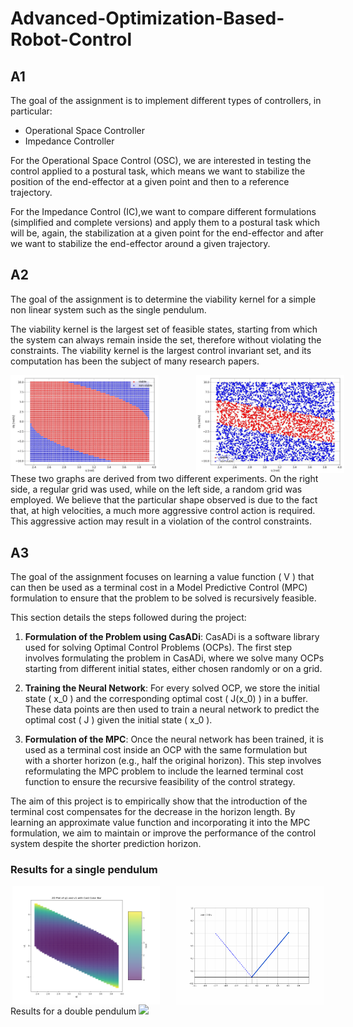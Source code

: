 # Advanced-Optimization-Based-Robot-Control

## A1 
The goal of the assignment is to implement different types of controllers, in particular:
- Operational Space Controller
- Impedance Controller

For the Operational Space Control (OSC), we are interested in testing the control applied to a postural task, which means we want to stabilize the position of the end-effector at a given point and then to a reference trajectory.

For the Impedance Control (IC),we want to compare different formulations (simplified and complete versions) and apply them to a postural task which will be, again, the stabilization at a given point for the end-effector and after we want to stabilize the end-effector around a given trajectory.

## A2
The goal of the assignment is to determine the viability kernel for a simple non linear system such as the single pendulum.

The viability kernel is the largest set of feasible states, starting from which the system can always remain inside the set, therefore without violating the constraints. The viability kernel is the largest control invariant set, and its computation has been the subject of many research papers.

<div style="display: flex; justify-content: space-around;">
  <img src="\A2\Images\OCPs\5g\4500p-5g.jpg" style="width: 47%; margin-right: 6%;"/>
  <img src="\A2\Images\OCPs\1g\4500p_1g_rand.jpg" style="width: 47%; margin-left: 6%;"/>
</div

These two graphs are derived from two different experiments. On the right side, a regular grid was used, while on the left side, a random grid was employed. We believe that the particular shape observed is due to the fact that, at high velocities, a much more aggressive control action is required. This aggressive action may result in a violation of the control constraints.

## A3
The goal of the assignment focuses on learning a value function \( V \) that can then be used as a terminal cost in a Model Predictive Control (MPC) formulation to ensure that the problem to be solved is recursively feasible.

This section details the steps followed during the project:

1. **Formulation of the Problem using CasADi**: CasADi is a software library used for solving Optimal Control Problems (OCPs). The first step involves formulating the problem in CasADi, where we solve many OCPs starting from different initial states, either chosen randomly or on a grid.

2. **Training the Neural Network**: For every solved OCP, we store the initial state \( x_0 \) and the corresponding optimal cost \( J(x_0) \) in a buffer. These data points are then used to train a neural network to predict the optimal cost \( J \) given the initial state \( x_0 \).

3. **Formulation of the MPC**: Once the neural network has been trained, it is used as a terminal cost inside an OCP with the same formulation but with a shorter horizon (e.g., half the original horizon). This step involves reformulating the MPC problem to include the learned terminal cost function to ensure the recursive feasibility of the control strategy.

The aim of this project is to empirically show that the introduction of the terminal cost compensates for the decrease in the horizon length. By learning an approximate value function and incorporating it into the MPC formulation, we aim to maintain or improve the performance of the control system despite the shorter prediction horizon.


### Results for a single pendulum
<div style="display: flex; justify-content: space-around;">
  <img src="A3_A\SinglePendulum\Plots_&_Animations\2D_graph.png" style="width: 47%; margin-right: 2%;"/>
  <img src="A3_A\SinglePendulum\Plots_&_Animations\SinglePendulum.gif" alt="Impedance Control" style="width: 47%; margin-left: 2%;"/>
</div

### Results for a double pendulum
<img src="A3_A\DoublePendulum\Plots_&_Animations\DoublePendulum.gif"/>



